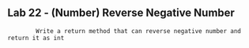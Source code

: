 ## Lab 22 - (Number) Reverse Negative Number
            Write a return method that can reverse negative number and return it as int
